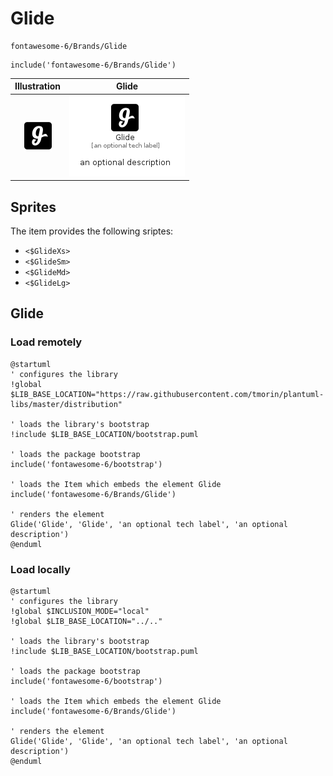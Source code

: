 # Glide


```text
fontawesome-6/Brands/Glide
```

```text
include('fontawesome-6/Brands/Glide')
```



| Illustration | Glide |
| :---: | :---: |
| ![illustration for Illustration](../../fontawesome-6/Brands/Glide.png) | ![illustration for Glide](../../fontawesome-6/Brands/Glide.Local.png) |



## Sprites
The item provides the following sriptes:

- `<$GlideXs>`
- `<$GlideSm>`
- `<$GlideMd>`
- `<$GlideLg>`





## Glide

### Load remotely
```plantuml
@startuml
' configures the library
!global $LIB_BASE_LOCATION="https://raw.githubusercontent.com/tmorin/plantuml-libs/master/distribution"

' loads the library's bootstrap
!include $LIB_BASE_LOCATION/bootstrap.puml

' loads the package bootstrap
include('fontawesome-6/bootstrap')

' loads the Item which embeds the element Glide
include('fontawesome-6/Brands/Glide')

' renders the element
Glide('Glide', 'Glide', 'an optional tech label', 'an optional description')
@enduml
```

### Load locally
```plantuml
@startuml
' configures the library
!global $INCLUSION_MODE="local"
!global $LIB_BASE_LOCATION="../.."

' loads the library's bootstrap
!include $LIB_BASE_LOCATION/bootstrap.puml

' loads the package bootstrap
include('fontawesome-6/bootstrap')

' loads the Item which embeds the element Glide
include('fontawesome-6/Brands/Glide')

' renders the element
Glide('Glide', 'Glide', 'an optional tech label', 'an optional description')
@enduml
```

